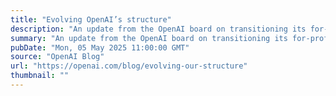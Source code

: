 ```yaml
---
title: "Evolving OpenAI’s structure"
description: "An update from the OpenAI board on transitioning its for-profit entity to a Public Benefit Corporation, reinforcing its mission-driven structure under nonprofit oversight while enabling greater impact and long-term alignment with the public good."
summary: "An update from the OpenAI board on transitioning its for-profit entity to a Public Benefit Corporation, reinforcing its mission-driven structure under nonprofit oversight while enabling greater impact and long-term alignment with the public good."
pubDate: "Mon, 05 May 2025 11:00:00 GMT"
source: "OpenAI Blog"
url: "https://openai.com/blog/evolving-our-structure"
thumbnail: ""
---
```


